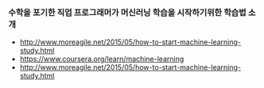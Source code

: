 ### 수학을 포기한 직업 프로그래머가 머신러닝 학습을 시작하기위한 학습법 소개
- http://www.moreagile.net/2015/05/how-to-start-machine-learning-study.html
- https://www.coursera.org/learn/machine-learning
- http://www.moreagile.net/2015/05/how-to-start-machine-learning-study.html
